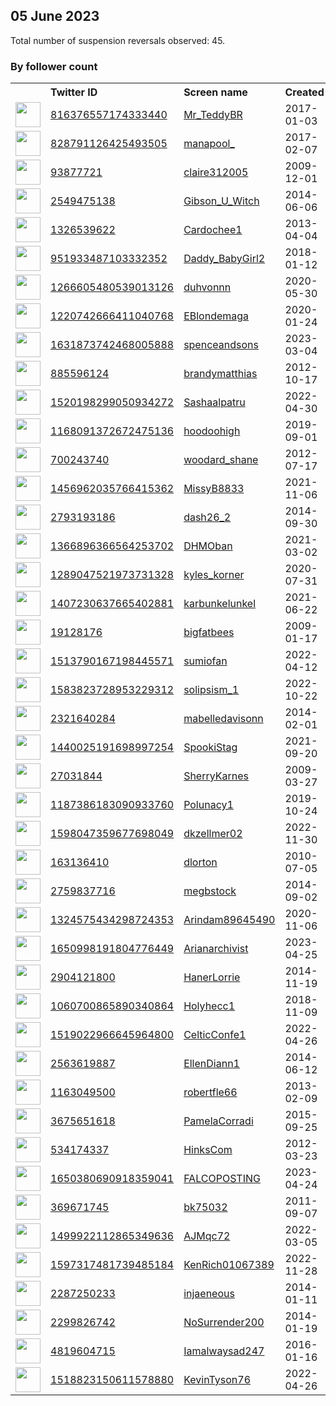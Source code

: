 
## 05 June 2023
Total number of suspension reversals observed: 45.

### By follower count
<table><tr><th></th><th align="left">Twitter ID</th><th align="left">Screen name</th>
<th align="left">Created</th><th align="left">Status</th><th align="left">Suspended</th><th align="left">Followers</th>
<tr><td><a href="https://pbs.twimg.com/profile_images/1374191217236402179/iQ8-kfEf_normal.jpg"><img src="https://pbs.twimg.com/profile_images/1374191217236402179/iQ8-kfEf_normal.jpg" width="40px" height="40px" align="center"/></a></td><td><a href="https://twitter.com/intent/user?user_id=816376557174333440">816376557174333440</a></td><td><a href="https://twitter.com/Mr_TeddyBR">Mr_TeddyBR</a></td><td>2017-01-03</td><td align="center"></td><td>2022-07-03</td><td>5086</td></tr>
<tr><td><a href="https://pbs.twimg.com/profile_images/1655300967326162945/toacG6lP_normal.jpg"><img src="https://pbs.twimg.com/profile_images/1655300967326162945/toacG6lP_normal.jpg" width="40px" height="40px" align="center"/></a></td><td><a href="https://twitter.com/intent/user?user_id=828791126425493505">828791126425493505</a></td><td><a href="https://twitter.com/manapool_">manapool_</a></td><td>2017-02-07</td><td align="center"></td><td>2023-05-27</td><td>3246</td></tr>
<tr><td><a href="https://pbs.twimg.com/profile_images/1391695063051296768/hYhnNFqJ_normal.jpg"><img src="https://pbs.twimg.com/profile_images/1391695063051296768/hYhnNFqJ_normal.jpg" width="40px" height="40px" align="center"/></a></td><td><a href="https://twitter.com/intent/user?user_id=93877721">93877721</a></td><td><a href="https://twitter.com/claire312005">claire312005</a></td><td>2009-12-01</td><td align="center"></td><td>2022-05-04</td><td>2790</td></tr>
<tr><td><a href="https://pbs.twimg.com/profile_images/1318118447235158016/RLWdElBF_normal.jpg"><img src="https://pbs.twimg.com/profile_images/1318118447235158016/RLWdElBF_normal.jpg" width="40px" height="40px" align="center"/></a></td><td><a href="https://twitter.com/intent/user?user_id=2549475138">2549475138</a></td><td><a href="https://twitter.com/Gibson_U_Witch">Gibson_U_Witch</a></td><td>2014-06-06</td><td align="center"></td><td></td><td>2267</td></tr>
<tr><td><a href="https://pbs.twimg.com/profile_images/1196432318233227265/rz7InoN0_normal.jpg"><img src="https://pbs.twimg.com/profile_images/1196432318233227265/rz7InoN0_normal.jpg" width="40px" height="40px" align="center"/></a></td><td><a href="https://twitter.com/intent/user?user_id=1326539622">1326539622</a></td><td><a href="https://twitter.com/Cardochee1">Cardochee1</a></td><td>2013-04-04</td><td align="center"></td><td>2023-05-27</td><td>1671</td></tr>
<tr><td><a href="https://pbs.twimg.com/profile_images/1660700385781137412/Qyd23j2B_normal.jpg"><img src="https://pbs.twimg.com/profile_images/1660700385781137412/Qyd23j2B_normal.jpg" width="40px" height="40px" align="center"/></a></td><td><a href="https://twitter.com/intent/user?user_id=951933487103332352">951933487103332352</a></td><td><a href="https://twitter.com/Daddy_BabyGirl2">Daddy_BabyGirl2</a></td><td>2018-01-12</td><td align="center"></td><td>2023-02-04</td><td>1535</td></tr>
<tr><td><a href="https://pbs.twimg.com/profile_images/1331693989188276224/Wm0ztWbe_normal.jpg"><img src="https://pbs.twimg.com/profile_images/1331693989188276224/Wm0ztWbe_normal.jpg" width="40px" height="40px" align="center"/></a></td><td><a href="https://twitter.com/intent/user?user_id=1266605480539013126">1266605480539013126</a></td><td><a href="https://twitter.com/duhvonnn">duhvonnn</a></td><td>2020-05-30</td><td align="center"></td><td></td><td>1401</td></tr>
<tr><td><a href="https://pbs.twimg.com/profile_images/1220742942245163016/Hu_KjYmC_normal.jpg"><img src="https://pbs.twimg.com/profile_images/1220742942245163016/Hu_KjYmC_normal.jpg" width="40px" height="40px" align="center"/></a></td><td><a href="https://twitter.com/intent/user?user_id=1220742666411040768">1220742666411040768</a></td><td><a href="https://twitter.com/EBlondemaga">EBlondemaga</a></td><td>2020-01-24</td><td align="center"></td><td>2022-09-23</td><td>1180</td></tr>
<tr><td><a href="https://pbs.twimg.com/profile_images/1665103715836018688/_xEvZAqE_normal.jpg"><img src="https://pbs.twimg.com/profile_images/1665103715836018688/_xEvZAqE_normal.jpg" width="40px" height="40px" align="center"/></a></td><td><a href="https://twitter.com/intent/user?user_id=1631873742468005888">1631873742468005888</a></td><td><a href="https://twitter.com/spenceandsons">spenceandsons</a></td><td>2023-03-04</td><td align="center"></td><td>2023-05-27</td><td>902</td></tr>
<tr><td><a href="https://pbs.twimg.com/profile_images/1568343041374658560/nxB52Te__normal.jpg"><img src="https://pbs.twimg.com/profile_images/1568343041374658560/nxB52Te__normal.jpg" width="40px" height="40px" align="center"/></a></td><td><a href="https://twitter.com/intent/user?user_id=885596124">885596124</a></td><td><a href="https://twitter.com/brandymatthias">brandymatthias</a></td><td>2012-10-17</td><td align="center"></td><td>2023-05-27</td><td>471</td></tr>
<tr><td><a href="https://pbs.twimg.com/profile_images/1665434214312058880/2hwJTBmJ_normal.jpg"><img src="https://pbs.twimg.com/profile_images/1665434214312058880/2hwJTBmJ_normal.jpg" width="40px" height="40px" align="center"/></a></td><td><a href="https://twitter.com/intent/user?user_id=1520198299050934272">1520198299050934272</a></td><td><a href="https://twitter.com/Sashaalpatru">Sashaalpatru</a></td><td>2022-04-30</td><td align="center"></td><td>2022-09-06</td><td>459</td></tr>
<tr><td><a href="https://pbs.twimg.com/profile_images/1446240257477910528/arMYcV2-_normal.jpg"><img src="https://pbs.twimg.com/profile_images/1446240257477910528/arMYcV2-_normal.jpg" width="40px" height="40px" align="center"/></a></td><td><a href="https://twitter.com/intent/user?user_id=1168091372672475136">1168091372672475136</a></td><td><a href="https://twitter.com/hoodoohigh">hoodoohigh</a></td><td>2019-09-01</td><td align="center"></td><td>2022-04-02</td><td>366</td></tr>
<tr><td><a href="https://pbs.twimg.com/profile_images/1224560983332413440/CIigBqwm_normal.jpg"><img src="https://pbs.twimg.com/profile_images/1224560983332413440/CIigBqwm_normal.jpg" width="40px" height="40px" align="center"/></a></td><td><a href="https://twitter.com/intent/user?user_id=700243740">700243740</a></td><td><a href="https://twitter.com/woodard_shane">woodard_shane</a></td><td>2012-07-17</td><td align="center"></td><td></td><td>331</td></tr>
<tr><td><a href="https://pbs.twimg.com/profile_images/1464022896666415110/L7Q52frA_normal.jpg"><img src="https://pbs.twimg.com/profile_images/1464022896666415110/L7Q52frA_normal.jpg" width="40px" height="40px" align="center"/></a></td><td><a href="https://twitter.com/intent/user?user_id=1456962035766415362">1456962035766415362</a></td><td><a href="https://twitter.com/MissyB8833">MissyB8833</a></td><td>2021-11-06</td><td align="center">🔒</td><td>2023-05-23</td><td>219</td></tr>
<tr><td><a href="https://pbs.twimg.com/profile_images/594485518286626819/ych58-VB_normal.jpg"><img src="https://pbs.twimg.com/profile_images/594485518286626819/ych58-VB_normal.jpg" width="40px" height="40px" align="center"/></a></td><td><a href="https://twitter.com/intent/user?user_id=2793193186">2793193186</a></td><td><a href="https://twitter.com/dash26_2">dash26_2</a></td><td>2014-09-30</td><td align="center"></td><td>2023-01-03</td><td>196</td></tr>
<tr><td><a href="https://pbs.twimg.com/profile_images/1613985398161829888/zlJ8d0Ek_normal.jpg"><img src="https://pbs.twimg.com/profile_images/1613985398161829888/zlJ8d0Ek_normal.jpg" width="40px" height="40px" align="center"/></a></td><td><a href="https://twitter.com/intent/user?user_id=1366896366564253702">1366896366564253702</a></td><td><a href="https://twitter.com/DHMOban">DHMOban</a></td><td>2021-03-02</td><td align="center"></td><td>2023-04-27</td><td>168</td></tr>
<tr><td><a href="https://pbs.twimg.com/profile_images/1652004476717264896/nl0I279H_normal.jpg"><img src="https://pbs.twimg.com/profile_images/1652004476717264896/nl0I279H_normal.jpg" width="40px" height="40px" align="center"/></a></td><td><a href="https://twitter.com/intent/user?user_id=1289047521973731328">1289047521973731328</a></td><td><a href="https://twitter.com/kyles_korner">kyles_korner</a></td><td>2020-07-31</td><td align="center"></td><td>2023-05-27</td><td>151</td></tr>
<tr><td><a href="https://pbs.twimg.com/profile_images/1649321632970731523/9q9Tkw6m_normal.jpg"><img src="https://pbs.twimg.com/profile_images/1649321632970731523/9q9Tkw6m_normal.jpg" width="40px" height="40px" align="center"/></a></td><td><a href="https://twitter.com/intent/user?user_id=1407230637665402881">1407230637665402881</a></td><td><a href="https://twitter.com/karbunkelunkel">karbunkelunkel</a></td><td>2021-06-22</td><td align="center"></td><td>2023-05-27</td><td>150</td></tr>
<tr><td><a href="https://pbs.twimg.com/profile_images/1091338058941820929/1UM50yt8_normal.jpg"><img src="https://pbs.twimg.com/profile_images/1091338058941820929/1UM50yt8_normal.jpg" width="40px" height="40px" align="center"/></a></td><td><a href="https://twitter.com/intent/user?user_id=19128176">19128176</a></td><td><a href="https://twitter.com/bigfatbees">bigfatbees</a></td><td>2009-01-17</td><td align="center"></td><td></td><td>148</td></tr>
<tr><td><a href="https://pbs.twimg.com/profile_images/1661413772961906706/hbWXNSaz_normal.jpg"><img src="https://pbs.twimg.com/profile_images/1661413772961906706/hbWXNSaz_normal.jpg" width="40px" height="40px" align="center"/></a></td><td><a href="https://twitter.com/intent/user?user_id=1513790167198445571">1513790167198445571</a></td><td><a href="https://twitter.com/sumiofan">sumiofan</a></td><td>2022-04-12</td><td align="center"></td><td>2023-05-27</td><td>144</td></tr>
<tr><td><a href="https://pbs.twimg.com/profile_images/1604167287954612224/oghKTOok_normal.jpg"><img src="https://pbs.twimg.com/profile_images/1604167287954612224/oghKTOok_normal.jpg" width="40px" height="40px" align="center"/></a></td><td><a href="https://twitter.com/intent/user?user_id=1583823728953229312">1583823728953229312</a></td><td><a href="https://twitter.com/solipsism_1">solipsism_1</a></td><td>2022-10-22</td><td align="center"></td><td>2023-05-27</td><td>105</td></tr>
<tr><td><a href="https://pbs.twimg.com/profile_images/1067269343929659393/SFVyXX36_normal.jpg"><img src="https://pbs.twimg.com/profile_images/1067269343929659393/SFVyXX36_normal.jpg" width="40px" height="40px" align="center"/></a></td><td><a href="https://twitter.com/intent/user?user_id=2321640284">2321640284</a></td><td><a href="https://twitter.com/mabelledavisonn">mabelledavisonn</a></td><td>2014-02-01</td><td align="center"></td><td>2023-05-02</td><td>65</td></tr>
<tr><td><a href="https://pbs.twimg.com/profile_images/1631681787176030209/ffYbwnnU_normal.jpg"><img src="https://pbs.twimg.com/profile_images/1631681787176030209/ffYbwnnU_normal.jpg" width="40px" height="40px" align="center"/></a></td><td><a href="https://twitter.com/intent/user?user_id=1440025191698997254">1440025191698997254</a></td><td><a href="https://twitter.com/SpookiStag">SpookiStag</a></td><td>2021-09-20</td><td align="center"></td><td>2023-05-27</td><td>57</td></tr>
<tr><td><a href="https://pbs.twimg.com/profile_images/1192247584221466626/q5KLbkc2_normal.jpg"><img src="https://pbs.twimg.com/profile_images/1192247584221466626/q5KLbkc2_normal.jpg" width="40px" height="40px" align="center"/></a></td><td><a href="https://twitter.com/intent/user?user_id=27031844">27031844</a></td><td><a href="https://twitter.com/SherryKarnes">SherryKarnes</a></td><td>2009-03-27</td><td align="center"></td><td>2023-06-04</td><td>50</td></tr>
<tr><td><a href="https://pbs.twimg.com/profile_images/1187386368927899648/JoVeOg2O_normal.jpg"><img src="https://pbs.twimg.com/profile_images/1187386368927899648/JoVeOg2O_normal.jpg" width="40px" height="40px" align="center"/></a></td><td><a href="https://twitter.com/intent/user?user_id=1187386183090933760">1187386183090933760</a></td><td><a href="https://twitter.com/Polunacy1">Polunacy1</a></td><td>2019-10-24</td><td align="center"></td><td></td><td>44</td></tr>
<tr><td><a href="https://abs.twimg.com/sticky/default_profile_images/default_profile_normal.png"><img src="https://abs.twimg.com/sticky/default_profile_images/default_profile_normal.png" width="40px" height="40px" align="center"/></a></td><td><a href="https://twitter.com/intent/user?user_id=1598047359677698049">1598047359677698049</a></td><td><a href="https://twitter.com/dkzellmer02">dkzellmer02</a></td><td>2022-11-30</td><td align="center"></td><td>2023-05-29</td><td>42</td></tr>
<tr><td><a href="https://pbs.twimg.com/profile_images/614180948494520320/D2AcfZh__normal.jpg"><img src="https://pbs.twimg.com/profile_images/614180948494520320/D2AcfZh__normal.jpg" width="40px" height="40px" align="center"/></a></td><td><a href="https://twitter.com/intent/user?user_id=163136410">163136410</a></td><td><a href="https://twitter.com/dlorton">dlorton</a></td><td>2010-07-05</td><td align="center"></td><td>2023-05-10</td><td>40</td></tr>
<tr><td><a href="https://pbs.twimg.com/profile_images/1214029034511691776/xwmGos0E_normal.jpg"><img src="https://pbs.twimg.com/profile_images/1214029034511691776/xwmGos0E_normal.jpg" width="40px" height="40px" align="center"/></a></td><td><a href="https://twitter.com/intent/user?user_id=2759837716">2759837716</a></td><td><a href="https://twitter.com/megbstock">megbstock</a></td><td>2014-09-02</td><td align="center"></td><td>2023-05-17</td><td>36</td></tr>
<tr><td><a href="https://pbs.twimg.com/profile_images/1403284012785831946/6_uUVbNJ_normal.jpg"><img src="https://pbs.twimg.com/profile_images/1403284012785831946/6_uUVbNJ_normal.jpg" width="40px" height="40px" align="center"/></a></td><td><a href="https://twitter.com/intent/user?user_id=1324575434298724353">1324575434298724353</a></td><td><a href="https://twitter.com/Arindam89645490">Arindam89645490</a></td><td>2020-11-06</td><td align="center"></td><td></td><td>35</td></tr>
<tr><td><a href="https://pbs.twimg.com/profile_images/1656946045232766976/z7WJUGwz_normal.jpg"><img src="https://pbs.twimg.com/profile_images/1656946045232766976/z7WJUGwz_normal.jpg" width="40px" height="40px" align="center"/></a></td><td><a href="https://twitter.com/intent/user?user_id=1650998191804776449">1650998191804776449</a></td><td><a href="https://twitter.com/Arianarchivist">Arianarchivist</a></td><td>2023-04-25</td><td align="center"></td><td>2023-05-27</td><td>25</td></tr>
<tr><td><a href="https://pbs.twimg.com/profile_images/1320930278651514881/jCx79T1M_normal.jpg"><img src="https://pbs.twimg.com/profile_images/1320930278651514881/jCx79T1M_normal.jpg" width="40px" height="40px" align="center"/></a></td><td><a href="https://twitter.com/intent/user?user_id=2904121800">2904121800</a></td><td><a href="https://twitter.com/HanerLorrie">HanerLorrie</a></td><td>2014-11-19</td><td align="center"></td><td></td><td>24</td></tr>
<tr><td><a href="https://pbs.twimg.com/profile_images/1337570347923738624/Eou8QAq7_normal.jpg"><img src="https://pbs.twimg.com/profile_images/1337570347923738624/Eou8QAq7_normal.jpg" width="40px" height="40px" align="center"/></a></td><td><a href="https://twitter.com/intent/user?user_id=1060700865890340864">1060700865890340864</a></td><td><a href="https://twitter.com/Holyhecc1">Holyhecc1</a></td><td>2018-11-09</td><td align="center"></td><td>2023-05-18</td><td>18</td></tr>
<tr><td><a href="https://pbs.twimg.com/profile_images/1519817468662976512/04B3cjTA_normal.jpg"><img src="https://pbs.twimg.com/profile_images/1519817468662976512/04B3cjTA_normal.jpg" width="40px" height="40px" align="center"/></a></td><td><a href="https://twitter.com/intent/user?user_id=1519022966645964800">1519022966645964800</a></td><td><a href="https://twitter.com/CelticConfe1">CelticConfe1</a></td><td>2022-04-26</td><td align="center"></td><td>2022-05-28</td><td>18</td></tr>
<tr><td><a href="https://pbs.twimg.com/profile_images/1117415747410649088/gvSFIgwY_normal.png"><img src="https://pbs.twimg.com/profile_images/1117415747410649088/gvSFIgwY_normal.png" width="40px" height="40px" align="center"/></a></td><td><a href="https://twitter.com/intent/user?user_id=2563619887">2563619887</a></td><td><a href="https://twitter.com/EllenDiann1">EllenDiann1</a></td><td>2014-06-12</td><td align="center"></td><td>2023-01-02</td><td>17</td></tr>
<tr><td><a href="https://pbs.twimg.com/profile_images/1661314843390144512/z33nEeDp_normal.jpg"><img src="https://pbs.twimg.com/profile_images/1661314843390144512/z33nEeDp_normal.jpg" width="40px" height="40px" align="center"/></a></td><td><a href="https://twitter.com/intent/user?user_id=1163049500">1163049500</a></td><td><a href="https://twitter.com/robertfle66">robertfle66</a></td><td>2013-02-09</td><td align="center"></td><td>2023-05-17</td><td>16</td></tr>
<tr><td><a href="https://abs.twimg.com/sticky/default_profile_images/default_profile_normal.png"><img src="https://abs.twimg.com/sticky/default_profile_images/default_profile_normal.png" width="40px" height="40px" align="center"/></a></td><td><a href="https://twitter.com/intent/user?user_id=3675651618">3675651618</a></td><td><a href="https://twitter.com/PamelaCorradi">PamelaCorradi</a></td><td>2015-09-25</td><td align="center"></td><td></td><td>14</td></tr>
<tr><td><a href="https://abs.twimg.com/sticky/default_profile_images/default_profile_normal.png"><img src="https://abs.twimg.com/sticky/default_profile_images/default_profile_normal.png" width="40px" height="40px" align="center"/></a></td><td><a href="https://twitter.com/intent/user?user_id=534174337">534174337</a></td><td><a href="https://twitter.com/HinksCom">HinksCom</a></td><td>2012-03-23</td><td align="center"></td><td>2023-04-13</td><td>12</td></tr>
<tr><td><a href="https://pbs.twimg.com/profile_images/1664082850201890816/OPebXdEf_normal.jpg"><img src="https://pbs.twimg.com/profile_images/1664082850201890816/OPebXdEf_normal.jpg" width="40px" height="40px" align="center"/></a></td><td><a href="https://twitter.com/intent/user?user_id=1650380690918359041">1650380690918359041</a></td><td><a href="https://twitter.com/FALCOPOSTING">FALCOPOSTING</a></td><td>2023-04-24</td><td align="center"></td><td>2023-05-27</td><td>5</td></tr>
<tr><td><a href="https://abs.twimg.com/sticky/default_profile_images/default_profile_normal.png"><img src="https://abs.twimg.com/sticky/default_profile_images/default_profile_normal.png" width="40px" height="40px" align="center"/></a></td><td><a href="https://twitter.com/intent/user?user_id=369671745">369671745</a></td><td><a href="https://twitter.com/bk75032">bk75032</a></td><td>2011-09-07</td><td align="center"></td><td>2023-06-03</td><td>3</td></tr>
<tr><td><a href="https://abs.twimg.com/sticky/default_profile_images/default_profile_normal.png"><img src="https://abs.twimg.com/sticky/default_profile_images/default_profile_normal.png" width="40px" height="40px" align="center"/></a></td><td><a href="https://twitter.com/intent/user?user_id=1499922112865349636">1499922112865349636</a></td><td><a href="https://twitter.com/AJMqc72">AJMqc72</a></td><td>2022-03-05</td><td align="center"></td><td>2022-07-18</td><td>2</td></tr>
<tr><td><a href="https://pbs.twimg.com/profile_images/1607614905796145153/_HnxZ8jr_normal.jpg"><img src="https://pbs.twimg.com/profile_images/1607614905796145153/_HnxZ8jr_normal.jpg" width="40px" height="40px" align="center"/></a></td><td><a href="https://twitter.com/intent/user?user_id=1597317481739485184">1597317481739485184</a></td><td><a href="https://twitter.com/KenRich01067389">KenRich01067389</a></td><td>2022-11-28</td><td align="center"></td><td>2023-01-05</td><td>1</td></tr>
<tr><td><a href="https://pbs.twimg.com/profile_images/1256001105483444224/Av04nGMV_normal.jpg"><img src="https://pbs.twimg.com/profile_images/1256001105483444224/Av04nGMV_normal.jpg" width="40px" height="40px" align="center"/></a></td><td><a href="https://twitter.com/intent/user?user_id=2287250233">2287250233</a></td><td><a href="https://twitter.com/injaeneous">injaeneous</a></td><td>2014-01-11</td><td align="center"></td><td>2022-08-19</td><td>0</td></tr>
<tr><td><a href="https://pbs.twimg.com/profile_images/1391915541619687426/Kp5yMemu_normal.jpg"><img src="https://pbs.twimg.com/profile_images/1391915541619687426/Kp5yMemu_normal.jpg" width="40px" height="40px" align="center"/></a></td><td><a href="https://twitter.com/intent/user?user_id=2299826742">2299826742</a></td><td><a href="https://twitter.com/NoSurrender200">NoSurrender200</a></td><td>2014-01-19</td><td align="center"></td><td>2022-06-25</td><td>0</td></tr>
<tr><td><a href="https://pbs.twimg.com/profile_images/1492575581455671305/ieGa2Mo4_normal.jpg"><img src="https://pbs.twimg.com/profile_images/1492575581455671305/ieGa2Mo4_normal.jpg" width="40px" height="40px" align="center"/></a></td><td><a href="https://twitter.com/intent/user?user_id=4819604715">4819604715</a></td><td><a href="https://twitter.com/Iamalwaysad247">Iamalwaysad247</a></td><td>2016-01-16</td><td align="center"></td><td>2022-05-21</td><td>0</td></tr>
<tr><td><a href="https://pbs.twimg.com/profile_images/1599152349905575936/cdG16QNT_normal.jpg"><img src="https://pbs.twimg.com/profile_images/1599152349905575936/cdG16QNT_normal.jpg" width="40px" height="40px" align="center"/></a></td><td><a href="https://twitter.com/intent/user?user_id=1518823150611578880">1518823150611578880</a></td><td><a href="https://twitter.com/KevinTyson76">KevinTyson76</a></td><td>2022-04-26</td><td align="center"></td><td>2023-01-03</td><td>0</td></tr>
</table>

